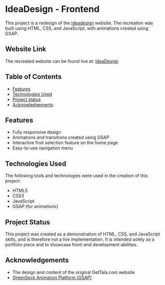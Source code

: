 # IdeaDesign - Frontend 

This project is a redesign of the [ideadesign](https://ideadesign.es/) website. The recreation was built using HTML, CSS, and JavaScript, with animations created using GSAP.

## Website Link
The recreated website can be found live at: [IdeaDesign](https://i-vipulpandey.github.io/idea-design-redesigned/)

## Table of Contents

- [Features](#features)
- [Technologies Used](#technologies-used)
- [Project status](#Project-Status)
- [Acknowledgements](#Acknowledgements)



## Features

- Fully responsive design
- Animations and transitions created using GSAP
- Interactive fruit selection feature on the home page
- Easy-to-use navigation menu

## Technologies Used

The following tools and technologies were used in the creation of this project:

- HTML5
- CSS3
- JavaScript
- GSAP (for animations)


## Project Status

This project was created as a demonstration of HTML, CSS, and JavaScript skills, and is therefore not a live implementation. It is intended solely as a portfolio piece and to showcase front-end development abilities.


## Acknowledgements
- The design and content of the original GetTala.com website
- [GreenSock Animation Platform (GSAP)](https://greensock.com/gsap/)